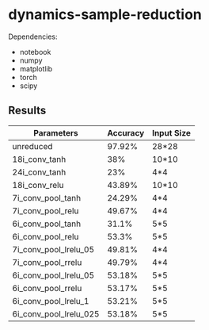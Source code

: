 # dynamics-sample-reduction
Dependencies:
- notebook
- numpy
- matplotlib
- torch
- scipy

## Results
| Parameters | Accuracy | Input Size |
|------------|----------|------------|
| unreduced | 97.92% | 28*28 |
| 18i_conv_tanh | 38% | 10*10 |
| 24i_conv_tanh | 23% | 4*4 |
| 18i_conv_relu | 43.89% | 10*10 |
| 7i_conv_pool_tanh | 24.29% | 4*4 |
| 7i_conv_pool_relu | 49.67% | 4*4 |
| 6i_conv_pool_tanh | 31.1% | 5*5 |
| 6i_conv_pool_relu | 53.3% | 5*5 |
| 7i_conv_pool_lrelu_05 | 49.81% | 4*4 |
| 7i_conv_pool_rrelu | 49.79% | 4*4 |
| 6i_conv_pool_lrelu_05 | 53.18% | 5*5 |
| 6i_conv_pool_rrelu | 53.17% | 5*5 |
| 6i_conv_pool_lrelu_1 | 53.21% | 5*5 |
| 6i_conv_pool_lrelu_025 | 53.18% | 5*5 |
